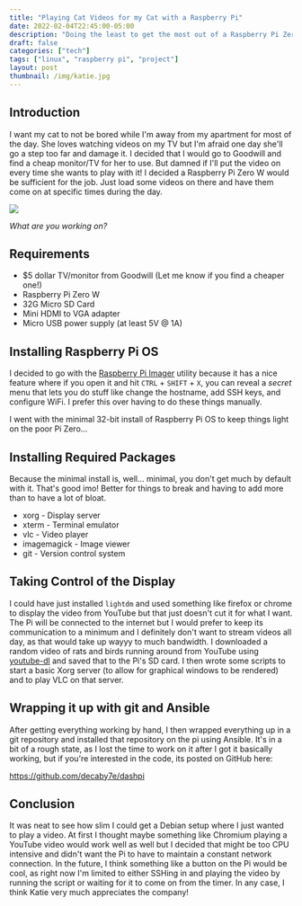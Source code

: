 ```yaml
---
title: "Playing Cat Videos for my Cat with a Raspberry Pi"
date: 2022-02-04T22:45:00-05:00
description: "Doing the least to get the most out of a Raspberry Pi Zero W as a 'dashboard'"
draft: false
categories: ["tech"]
tags: ["linux", "raspberry pi", "project"]
layout: post
thumbnail: /img/katie.jpg
---
```


## Introduction

I want my cat to not be bored while I'm away from my apartment for most of the
day. She loves watching videos on my TV but I'm afraid one day she'll go a step
too far and damage it. I decided that I would go to Goodwill and find a cheap
monitor/TV for her to use. But damned if I'll put the video on every time she
wants to play with it! I decided a Raspberry Pi Zero W would be sufficient for
the job. Just load some videos on there and have them come on at specific times
during the day.

![]("/img/katie.jpg")

*What are you working on?*

## Requirements

- $5 dollar TV/monitor from Goodwill (Let me know if you find a cheaper one!)
- Raspberry Pi Zero W
- 32G Micro SD Card
- Mini HDMI to VGA adapter
- Micro USB power supply (at least 5V @ 1A)

## Installing Raspberry Pi OS

I decided to go with the [Raspberry Pi
Imager](https://github.com/raspberrypi/rpi-imager) utility because it has a nice
feature where if you open it and hit `CTRL` + `SHIFT` + `X`, you can reveal a
*secret* menu that lets you do stuff like change the hostname, add SSH keys, and
configure WiFi. I prefer this over having to do these things manually.

I went with the minimal 32-bit install of Raspberry Pi OS to keep things light
on the poor Pi Zero...

## Installing Required Packages

Because the minimal install is, well... minimal, you don't get much by default
with it. That's good imo! Better for things to break and having to add more than
to have a lot of bloat.

- xorg - Display server
- xterm - Terminal emulator
- vlc - Video player
- imagemagick - Image viewer
- git - Version control system

## Taking Control of the Display

I could have just installed `lightdm` and used something like firefox or chrome
to display the video from YouTube but that just doesn't cut it for what I want.
The Pi will be connected to the internet but I would prefer to keep its
communication to a minimum and I definitely don't want to stream videos all day,
as that would take up wayyy to much bandwidth. I downloaded a random video of
rats and birds running around from YouTube using
[youtube-dl](https://github.com/ytdl-org/youtube-dl) and saved that to the Pi's
SD card. I then wrote some scripts to start a basic Xorg server (to allow for
graphical windows to be rendered) and to play VLC on that server.

## Wrapping it up with git and Ansible

After getting everything working by hand, I then wrapped everything up in a git
repository and installed that repository on the pi using Ansible. It's in a bit
of a rough state, as I lost the time to work on it after I got it basically
working, but if you're interested in the code, its posted on GitHub here:

<https://github.com/decaby7e/dashpi>

## Conclusion

It was neat to see how slim I could get a Debian setup where I just wanted to
play a video. At first I thought maybe something like Chromium playing a YouTube
video would work well as well but I decided that might be too CPU intensive and
didn't want the Pi to have to maintain a constant network connection. In the
future, I think something like a button on the Pi would be cool, as right now
I'm limited to either SSHing in and playing the video by running the script or
waiting for it to come on from the timer. In any case, I think Katie very much
appreciates the company!
